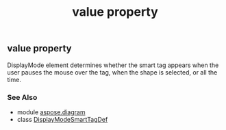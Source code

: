 ﻿---
title: value property
second_title: Aspose.Diagram for Python via .NET API References
description: 
type: docs
weight: 40
url: /python-net/aspose.diagram/displaymodesmarttagdef/value/
is_root: false
---

## value property


DisplayMode element determines whether the smart tag appears when the user pauses the mouse over the tag, when the shape is selected, or all the time.

### See Also
* module [aspose.diagram](../../)
* class [DisplayModeSmartTagDef](/diagram/python-net/aspose.diagram/displaymodesmarttagdef)
